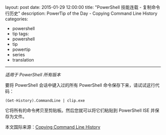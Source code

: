 ﻿layout: post
date: 2015-01-29 12:00:00
title: "PowerShell 技能连载 - 复制命令行历史"
description: PowerTip of the Day - Copying Command Line History
categories:
- powershell
- tip
tags:
- powershell
- tip
- powertip
- series
- translation
---
_适用于 PowerShell 所有版本_

要将 PowerShell 会话中键入过的所有 PowerShell 命令保存下来，请试试这行代码：

    (Get-History).CommandLine | clip.exe

它将所有的命令拷贝至剪贴板。然后您就可以将它们粘贴到 PowerShell ISE 并保存为文件。

<!--more-->
本文国际来源：[Copying Command Line History](http://powershell.com/cs/blogs/tips/archive/2015/01/29/copying-command-line-history.aspx)

